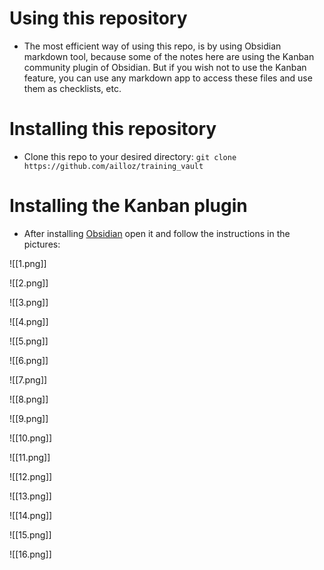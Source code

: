 # Using this repository
- The most efficient way of using this repo, is by using Obsidian markdown tool, because some of the notes here are using the Kanban community plugin of Obsidian. But if you wish not to use the Kanban feature, you can use any markdown app to access these files and use them as checklists, etc.
# Installing this repository
- Clone this repo to your desired directory:
``` git clone https://github.com/ailloz/training_vault ```
# Installing the Kanban plugin
- After installing [Obsidian](https://obsidian.md/) open it and follow the instructions in the pictures:

![[1.png]]

![[2.png]]

![[3.png]]

![[4.png]]

![[5.png]]

![[6.png]]

![[7.png]]

![[8.png]]

![[9.png]]

![[10.png]]

![[11.png]]

![[12.png]]

![[13.png]]

![[14.png]]

![[15.png]]

![[16.png]]
